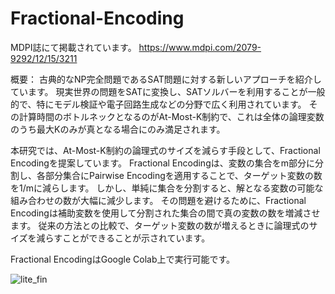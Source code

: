 # Fractional-Encoding
MDPI誌にて掲載されています。
https://www.mdpi.com/2079-9292/12/15/3211

概要：
古典的なNP完全問題であるSAT問題に対する新しいアプローチを紹介しています。
現実世界の問題をSATに変換し、SATソルバーを利用することが一般的で、特にモデル検証や電子回路生成などの分野で広く利用されています。
その計算時間のボトルネックとなるのがAt-Most-K制約で、これは全体の論理変数のうち最大Kのみが真となる場合にのみ満足されます。

本研究では、At-Most-K制約の論理式のサイズを減らす手段として、Fractional Encodingを提案しています。
Fractional Encodingは、変数の集合をm部分に分割し、各部分集合にPairwise Encodingを適用することで、ターゲット変数の数を1/mに減らします。
しかし、単純に集合を分割すると、解となる変数の可能な組み合わせの数が大幅に減少します。
その問題を避けるために、Fractional Encodingは補助変数を使用して分割された集合の間で真の変数の数を増減させます。
従来の方法との比較で、ターゲット変数の数が増えるときに論理式のサイズを減らすことができることが示されています。

Fractional EncodingはGoogle Colab上で実行可能です。

![lite_fin](https://github.com/mikiyonekura/Fractional-Encoding/assets/125361876/af124242-1bf7-4c4f-818e-b29164d2c72f)


